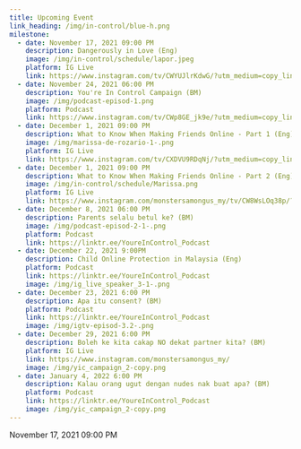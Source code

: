 ```yaml
---
title: Upcoming Event
link_heading: /img/in-control/blue-h.png
milestone:
  - date: November 17, 2021 09:00 PM
    description: Dangerously in Love (Eng)
    image: /img/in-control/schedule/lapor.jpeg
    platform: IG Live
    link: https://www.instagram.com/tv/CWYUJlrKdwG/?utm_medium=copy_link
  - date: November 24, 2021 06:00 PM
    description: You're In Control Campaign (BM)
    image: /img/podcast-episod-1.png
    platform: Podcast
    link: https://www.instagram.com/tv/CWp8GE_jk9e/?utm_medium=copy_link
  - date: December 1, 2021 09:00 PM
    description: What to Know When Making Friends Online - Part 1 (Eng)
    image: /img/marissa-de-rozario-1-.png
    platform: IG Live
    link: https://www.instagram.com/tv/CXDVU9RDqNj/?utm_medium=copy_link
  - date: December 1, 2021 09:00 PM
    description: What to Know When Making Friends Online - Part 2 (Eng)
    image: /img/in-control/schedule/Marissa.png
    platform: IG Live
    link: https://www.instagram.com/monstersamongus_my/tv/CW8WsLOq38p/?utm_medium=copy_link
  - date: December 8, 2021 06:00 PM
    description: Parents selalu betul ke? (BM)
    image: /img/podcast-episod-2-1-.png
    platform: Podcast
    link: https://linktr.ee/YoureInControl_Podcast
  - date: December 22, 2021 9:00PM
    description: Child Online Protection in Malaysia (Eng)
    platform: Podcast
    link: https://linktr.ee/YoureInControl_Podcast
    image: /img/ig_live_speaker_3-1-.png
  - date: December 23, 2021 6:00 PM
    description: Apa itu consent? (BM)
    platform: Podcast
    link: https://linktr.ee/YoureInControl_Podcast
    image: /img/igtv-episod-3.2-.png
  - date: December 29, 2021 6:00 PM
    description: Boleh ke kita cakap NO dekat partner kita? (BM)
    platform: IG Live
    link: https://www.instagram.com/monstersamongus_my/
    image: /img/yic_campaign_2-copy.png
  - date: January 4, 2022 6:00 PM
    description: Kalau orang ugut dengan nudes nak buat apa? (BM)
    platform: Podcast
    link: https://linktr.ee/YoureInControl_Podcast
    image: /img/yic_campaign_2-copy.png
---
```


November 17, 2021 09:00 PM